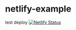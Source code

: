 # netlify-example
test deploy
[![Netlify Status](https://api.netlify.com/api/v1/badges/da245d38-ffb6-46e6-b84f-7ffa11afff6d/deploy-status)](https://app.netlify.com/sites/stellar-peony-69931f/deploys)

